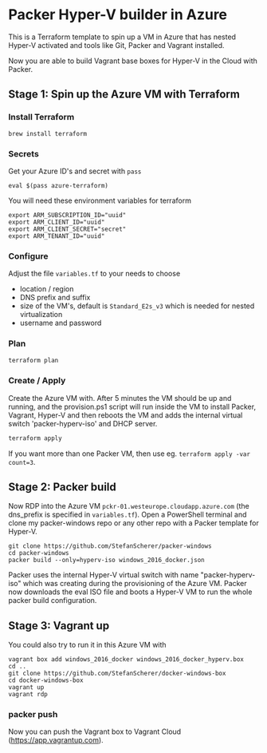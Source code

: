 # Packer Hyper-V builder in Azure

This is a Terraform template to spin up a VM in Azure that has nested Hyper-V
activated and tools like Git, Packer and Vagrant installed.

Now you are able to build Vagrant base boxes for Hyper-V in the Cloud with Packer.

## Stage 1: Spin up the Azure VM with Terraform

### Install Terraform

```
brew install terraform
```

### Secrets

Get your Azure ID's and secret with `pass`

```
eval $(pass azure-terraform)
```

You will need these environment variables for terraform

```
export ARM_SUBSCRIPTION_ID="uuid"
export ARM_CLIENT_ID="uuid"
export ARM_CLIENT_SECRET="secret"
export ARM_TENANT_ID="uuid"
```

### Configure

Adjust the file `variables.tf` to your needs to choose

- location / region
- DNS prefix and suffix
- size of the VM's, default is `Standard_E2s_v3` which is needed for nested virtualization
- username and password

### Plan

```bash
terraform plan
```

### Create / Apply

Create the Azure VM with. After 5 minutes the VM should be up and running, and the provision.ps1 script will run inside the VM to install Packer, Vagrant, Hyper-V and then reboots the VM and adds the internal virtual switch 'packer-hyperv-iso' and DHCP server.

```bash
terraform apply
```

If you want more than one Packer VM, then use eg. `terraform apply -var count=3`.

## Stage 2: Packer build

Now RDP into the Azure VM `pckr-01.westeurope.cloudapp.azure.com` (the dns_prefix is specified in `variables.tf`). Open a PowerShell terminal and clone my packer-windows repo or any other repo with a Packer template for Hyper-V.

```
git clone https://github.com/StefanScherer/packer-windows
cd packer-windows
packer build --only=hyperv-iso windows_2016_docker.json
```

Packer uses the internal Hyper-V virtual switch with name "packer-hyperv-iso" which was creating during the provisioning of the Azure VM. Packer now downloads the eval ISO file and boots a Hyper-V VM to run the whole packer build configuration.

## Stage 3: Vagrant up

You could also try to run it in this Azure VM with

```
vagrant box add windows_2016_docker windows_2016_docker_hyperv.box
cd ..
git clone https://github.com/StefanScherer/docker-windows-box
cd docker-windows-box
vagrant up
vagrant rdp
```

### packer push

Now you can push the Vagrant box to Vagrant Cloud (https://app.vagrantup.com).
